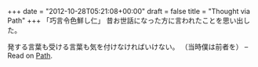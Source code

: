 +++
date = "2012-10-28T05:21:08+00:00"
draft = false
title = "Thought via Path"
+++
「巧言令色鮮し仁」
昔お世話になった方に言われたことを思い出した。

発する言葉も受ける言葉も気を付けなければいけない。
（当時僕は前者を） – Read on <a href='https://path.com/p/3kdwYB'>Path</a>.
